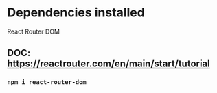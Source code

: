 # Dependencies installed

React Router DOM

## DOC: https://reactrouter.com/en/main/start/tutorial
### `npm i react-router-dom`
    
